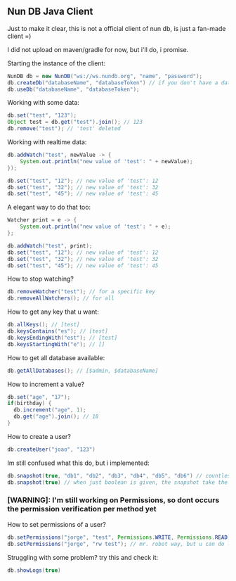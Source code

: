 ## Nun DB Java Client
Just to make it clear, this is not a official client of nun db, is just a fan-made client =)


I did not upload on maven/gradle for now, but i'll do, i promise.

Starting the instance of the client:
```java
NunDB db = new NunDB("ws://ws.nundb.org", "name", "password");
db.createDb("databaseName", "databaseToken") // if you don't have a database
db.useDb("databaseName", "databaseToken");
```
Working with some data:
```java
db.set("test", "123");
Object test = db.get("test").join(); // 123
db.remove("test"); // 'test' deleted
```
Working with realtime data:
```java
db.addWatch("test", newValue -> {
    System.out.println("new value of 'test': " + newValue);
});

db.set("test", "12"); // new value of 'test': 12
db.set("test", "32"); // new value of 'test': 32
db.set("test", "45"); // new value of 'test': 45
```
A elegant way to do that too:
```java
Watcher print = e -> {
    System.out.println("new value of 'test': " + e);
};

db.addWatch("test", print);
db.set("test", "12"); // new value of 'test': 12
db.set("test", "32"); // new value of 'test': 32
db.set("test", "45"); // new value of 'test': 45
```
How to stop watching?
```java
db.removeWatcher("test"); // for a specific key
db.removeAllWatchers(); // for all
```
How to get any key that u want:
```java
db.allKeys(); // [test]
db.keysContains("es"); // [test]
db.keysEndingWith("est"); // [test]
db.keysStartingWith("e"); // []
```
How to get all database available:
```java
db.getAllDatabases(); // [$admin, $databaseName]
```
How to increment a value?
```java
db.set("age", "17");
if(birthday) {
  db.increment("age", 1);
  db.get("age").join(); // 18
}
```
How to create a user?
```java
db.createUser("joao", "123")
```
Im still confused what this do, but i implemented:
```java
db.snapshot(true, "db1", "db2", "db3", "db4", "db5", "db6") // countless databases if u want to
db.snapshot(true) // when just boolean is given, the snapshot take the actual database in use
```
### [WARNING]: I'm still working on Permissions, so dont occurs the permission verification per method yet
How to set permissions of a user?
```java
db.setPermissions("jorge", "test", Permissions.WRITE, Permissions.READ); // more semantic way, but only can do for one key
db.setPermissions("jorge", "rw test"); // mr. robot way, but u can do like a lot of keys, ex: "rw test|ri age"
```
Struggling with some problem? try this and check it:
```java
db.showLogs(true)
```
